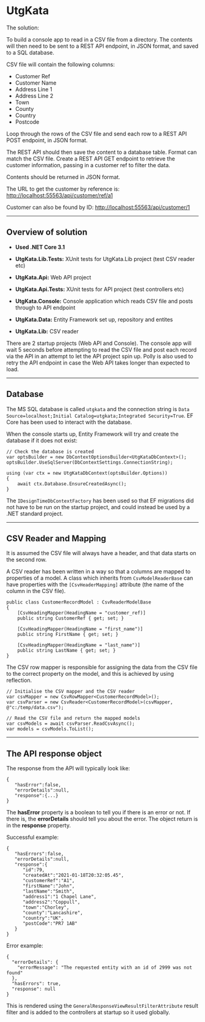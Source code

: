 # UtgKata
 
The solution:

To build a console app to read in a CSV file from a directory. The contents will then need to be sent to a REST API endpoint, in JSON format, and saved to a SQL database.

CSV file will contain the following columns:
 - Customer Ref
 - Customer Name
 - Address Line 1
 - Address Line 2
 - Town
 - County
 - Country
 - Postcode

Loop through the rows of the CSV file and send each row to a REST API POST endpoint, in JSON format.

The REST API should then save the content to a database table. Format can match the CSV file.
Create a REST API GET endpoint to retrieve the customer information, passing in a customer ref to filter the data.

Contents should be returned in JSON format.

The URL to get the customer by reference is: <http://localhost:55563/api/customer/ref/a1>

Customer can also be found by ID: <http://localhost:55563/api/customer/1>

---

## Overview of solution

 - **Used .NET Core 3.1**

 - **UtgKata.Lib.Tests:** XUnit tests for UtgKata.Lib project (test CSV reader etc)
 - **UtgKata.Api:** Web API project
 - **UtgKata.Api.Tests:** XUnit tests for API project (test controllers etc)
 - **UtgKata.Console:** Console application which reads CSV file and posts through to API endpoint
 - **UtgKata.Data:** Entity Framework set up, repository and entites 
 - **UtgKata.Lib:** CSV reader 
 
There are 2 startup projects (Web API and Console). The console app will wait 5 seconds before attempting to read the CSV file and post each record via the API in an attempt to let the API project spin up. Polly is also used to retry the API endpoint in case the Web API takes longer than expected to load.

---

## Database

The MS SQL database is called `utgkata` and the connection string is `Data Source=localhost;Initial Catalog=utgkata;Integrated Security=True`. EF Core has been used to interact with the database.

When the console starts up, Entity Framework will try and create the database if it does not exist:

```
// Check the database is created
var optsBuilder = new DbContextOptionsBuilder<UtgKataDbContext>();
optsBuilder.UseSqlServer(DbContextSettings.ConnectionString);

using (var ctx = new UtgKataDbContext(optsBuilder.Options))
{
    await ctx.Database.EnsureCreatedAsync();
}
```

The `IDesignTimeDbContextFactory` has been used so that EF migrations did not have to be run on the startup project, and could instead be used by a .NET standard project.

---

## CSV Reader and Mapping

It is assumed the CSV file will always have a header, and that data starts on the second row.

A CSV reader has been written in a way so that a columns are mapped to properties of a model. A class which inherits from `CsvModelReaderBase` can have properties with
the `[CsvHeaderMapping]` attribute (the name of the column in the CSV file).

```
public class CustomerRecordModel : CsvReaderModelBase
{
    [CsvHeadingMapper(HeadingName = "customer_ref)]
    public string CustomerRef { get; set; }

    [CsvHeadingMapper(HeadingName = "first_name")]
    public string FirstName { get; set; }

    [CsvHeadingMapper(HeadingName = "last_name")]
    public string LastName { get; set; }
}
```

The CSV row mapper is responsible for assigning the data from the CSV file to the correct property on the model, and this is achieved by using reflection. 

```
// Initialise the CSV mapper and the CSV reader
var csvMapper = new CsvRowMapper<CustomerRecordModel>();
var csvParser = new CsvReader<CustomerRecordModel>(csvMapper, @"c:/temp/data.csv");

// Read the CSV file and return the mapped models
var csvModels = await csvParser.ReadCsvAsync();
var models = csvModels.ToList();
```

---

## The API response object

The response from the API will typically look like:

```
{
   "hasError":false,
   "errorDetails":null,
   "response":{...}
}
```

The **hasError** property is a boolean to tell you if there is an error or not. If there is, the **errorDetails** should tell you about the error. The object return is in the **response** property.

Successful example:

```
{
   "hasErrors":false,
   "errorDetails":null,
   "response":{
      "id":79,
      "createdAt":"2021-01-18T20:32:05.45",
      "customerRef":"A1",
      "firstName":"John",
      "lastName":"Smith",
      "address1":"1 Chapel Lane",
      "address2":"Coppull",
      "town":"Chorley",
      "county":"Lancashire",
      "country":"UK",
      "postCode":"PR7 1AB"
   }
}
```

Error example:

```
{
  "errorDetails": {
    "errorMessage": "The requested entity with an id of 2999 was not found"
  },
  "hasErrors": true,
  "response": null
}
```
This is rendered using the `GeneralResponseViewResultFilterAttribute` result filter and is added to the controllers at startup so it used globally.